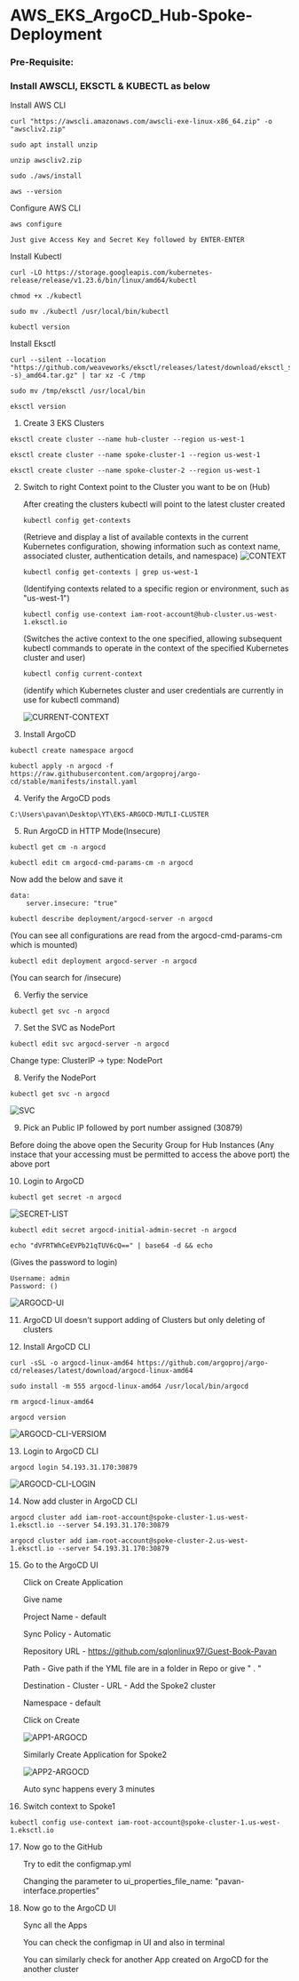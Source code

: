 # AWS_EKS_ArgoCD_Hub-Spoke-Deployment 
   
### Pre-Requisite:         
         
### Install AWSCLI, EKSCTL & KUBECTL as below

Install AWS CLI
```
curl "https://awscli.amazonaws.com/awscli-exe-linux-x86_64.zip" -o "awscliv2.zip"

sudo apt install unzip

unzip awscliv2.zip

sudo ./aws/install

aws --version
```


Configure AWS CLI
```
aws configure
```
`Just give Access Key and Secret Key followed by ENTER-ENTER`


Install Kubectl
```
curl -LO https://storage.googleapis.com/kubernetes-release/release/v1.23.6/bin/linux/amd64/kubectl

chmod +x ./kubectl

sudo mv ./kubectl /usr/local/bin/kubectl

kubectl version
```


Install Eksctl
```
curl --silent --location "https://github.com/weaveworks/eksctl/releases/latest/download/eksctl_$(uname -s)_amd64.tar.gz" | tar xz -C /tmp 

sudo mv /tmp/eksctl /usr/local/bin

eksctl version
```



1. Create 3 EKS Clusters 
```
eksctl create cluster --name hub-cluster --region us-west-1
```
```
eksctl create cluster --name spoke-cluster-1 --region us-west-1
```
```
eksctl create cluster --name spoke-cluster-2 --region us-west-1
```

2. Switch to right Context point to the Cluster you want to be on (Hub)

	After creating the clusters kubectl will point to the latest cluster created 
	```
	kubectl config get-contexts
	```
	(Retrieve and display a list of available contexts in the current Kubernetes configuration, showing information such as context name, associated cluster, authentication details, and namespace)
	![CONTEXT](https://github.com/Pavan-1997/AWS_EKS_ArgoCD_Hub-Spoke-Deployment/assets/32020205/99c3c08f-d48b-4e9a-af5d-e09d633917b0)

 	```
	kubectl config get-contexts | grep us-west-1
	```
 	(Identifying contexts related to a specific region or environment, such as "us-west-1")
	```
	kubectl config use-context iam-root-account@hub-cluster.us-west-1.eksctl.io
	```
 	(Switches the active context to the one specified, allowing subsequent kubectl commands to operate in the context of the specified Kubernetes cluster and user)
	```
 	kubectl config current-context
	```
 	(identify which Kubernetes cluster and user credentials are currently in use for kubectl command)

	![CURRENT-CONTEXT](https://github.com/Pavan-1997/AWS_EKS_ArgoCD_Hub-Spoke-Deployment/assets/32020205/1e1c88e7-bbdd-433b-b5e9-1d69efdba120)


3. Install  ArgoCD
```
kubectl create namespace argocd
```
```
kubectl apply -n argocd -f https://raw.githubusercontent.com/argoproj/argo-cd/stable/manifests/install.yaml
```


4. Verify the ArgoCD pods
```
C:\Users\pavan\Desktop\YT\EKS-ARGOCD-MUTLI-CLUSTER
```


5. Run ArgoCD in HTTP Mode(Insecure)
```
kubectl get cm -n argocd
```
```
kubectl edit cm argocd-cmd-params-cm -n argocd
```

Now add the below and save it 

```
data:
	server.insecure: "true"
```
```
kubectl describe deployment/argocd-server -n argocd
```
(You can see all configurations are read from the argocd-cmd-params-cm which is mounted)
```
kubectl edit deployment argocd-server -n argocd
```
(You can search for /insecure)


6. Verfiy the service
```
kubectl get svc -n argocd
```

7. Set the SVC as NodePort
```
kubectl edit svc argocd-server -n argocd
```
Change type: ClusterIP -> type: NodePort


8. Verify the NodePort
```
kubectl get svc -n argocd
```
![SVC](https://github.com/Pavan-1997/AWS_EKS_ArgoCD_Hub-Spoke-Deployment/assets/32020205/49cf75f1-e22f-4bb8-9f6c-11df49eac66f)


9. Pick an Public IP followed by port number assigned (30879)

Before doing the above open the Security Group for Hub Instances (Any instace that your accessing must be permitted to access the above port) the above port 


10. Login to ArgoCD
```
kubectl get secret -n argocd
```
![SECRET-LIST](https://github.com/Pavan-1997/AWS_EKS_ArgoCD_Hub-Spoke-Deployment/assets/32020205/7e69d979-7426-42ff-9a29-12786fdf32d8)


```
kubectl edit secret argocd-initial-admin-secret -n argocd
```
```
echo "dVFRTWhCeEVPb21qTUV6cQ==" | base64 -d && echo
```
(Gives the password to login)
```
Username: admin
Password: ()
```
![ARGOCD-UI](https://github.com/Pavan-1997/AWS_EKS_ArgoCD_Hub-Spoke-Deployment/assets/32020205/cf0d3104-3fd5-4834-b9ba-e225d142715a)


11. ArgoCD UI doesn't support adding of Clusters but only deleting of clusters


12. Install ArgoCD CLI
```
curl -sSL -o argocd-linux-amd64 https://github.com/argoproj/argo-cd/releases/latest/download/argocd-linux-amd64
```
```
sudo install -m 555 argocd-linux-amd64 /usr/local/bin/argocd
```
```
rm argocd-linux-amd64
```
```
argocd version
```
![ARGOCD-CLI-VERSIOM](https://github.com/Pavan-1997/AWS_EKS_ArgoCD_Hub-Spoke-Deployment/assets/32020205/b828f22a-751a-461d-9928-1cd33b7fd910)


13. Login to ArgoCD CLI
```
argocd login 54.193.31.170:30879
```
![ARGOCD-CLI-LOGIN](https://github.com/Pavan-1997/AWS_EKS_ArgoCD_Hub-Spoke-Deployment/assets/32020205/46155f33-0841-4597-ba82-7056ece7d6e2)


14. Now add cluster in ArgoCD CLI
```
argocd cluster add iam-root-account@spoke-cluster-1.us-west-1.eksctl.io --server 54.193.31.170:30879
```
```
argocd cluster add iam-root-account@spoke-cluster-2.us-west-1.eksctl.io --server 54.193.31.170:30879
```

15. Go to the ArgoCD UI

	Click on Create Application
	
	Give name
	
	Project Name - default
	
	Sync Policy - Automatic
	
	Repository URL - https://github.com/sqlonlinux97/Guest-Book-Pavan
	
	Path - Give path if the YML file are in a folder in Repo or give " . "  
	
	Destination - Cluster - URL - Add the Spoke2 cluster
	
	Namespace - default 
	
	Click on Create

	![APP1-ARGOCD](https://github.com/Pavan-1997/AWS_EKS_ArgoCD_Hub-Spoke-Deployment/assets/32020205/4a01968f-50d4-4078-ac4f-533ab6730155)

	Similarly Create Application for Spoke2

 	![APP2-ARGOCD](https://github.com/Pavan-1997/AWS_EKS_ArgoCD_Hub-Spoke-Deployment/assets/32020205/1b66f19e-9e75-412a-ad79-79416e63864f)

	Auto sync happens every 3 minutes


17. Switch context to Spoke1
```
kubectl config use-context iam-root-account@spoke-cluster-1.us-west-1.eksctl.io
```

17. Now go to the GitHub 

	Try to edit the configmap.yml 
	
	Changing the parameter to ui_properties_file_name: "pavan-interface.properties"
	

18. Now go to the ArgoCD UI 

	Sync all the Apps 
	
	You can check the configmap in UI and also in terminal
	
	You can similarly check for another App created on ArgoCD for the another cluster
